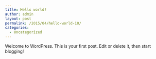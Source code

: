 ```yaml
---
title: Hello world!
author: admin
layout: post
permalink: /2015/04/hello-world-10/
categories:
  - Uncategorized
---
```

Welcome to WordPress. This is your first post. Edit or delete it, then start blogging!